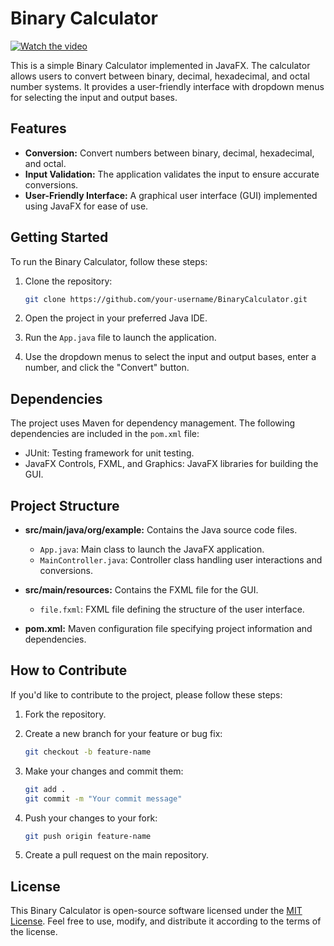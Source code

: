 # Binary Calculator

[![Watch the video](https://img.youtube.com/vi/YOUR_VIDEO_ID/0.jpg)](https://drive.google.com/file/d/1rdf5EZ0IZIhEQtFCs73hwExiF_HRs-ou/view?usp=sharing)



This is a simple Binary Calculator implemented in JavaFX. The calculator allows users to convert between binary, decimal, hexadecimal, and octal number systems. It provides a user-friendly interface with dropdown menus for selecting the input and output bases.

## Features

- **Conversion:** Convert numbers between binary, decimal, hexadecimal, and octal.
- **Input Validation:** The application validates the input to ensure accurate conversions.
- **User-Friendly Interface:** A graphical user interface (GUI) implemented using JavaFX for ease of use.

## Getting Started

To run the Binary Calculator, follow these steps:

1. Clone the repository:

   ```bash
   git clone https://github.com/your-username/BinaryCalculator.git
   ```

2. Open the project in your preferred Java IDE.

3. Run the `App.java` file to launch the application.

4. Use the dropdown menus to select the input and output bases, enter a number, and click the "Convert" button.

## Dependencies

The project uses Maven for dependency management. The following dependencies are included in the `pom.xml` file:

- JUnit: Testing framework for unit testing.
- JavaFX Controls, FXML, and Graphics: JavaFX libraries for building the GUI.

## Project Structure

- **src/main/java/org/example:** Contains the Java source code files.
  - `App.java`: Main class to launch the JavaFX application.
  - `MainController.java`: Controller class handling user interactions and conversions.

- **src/main/resources:** Contains the FXML file for the GUI.
  - `file.fxml`: FXML file defining the structure of the user interface.

- **pom.xml:** Maven configuration file specifying project information and dependencies.

## How to Contribute

If you'd like to contribute to the project, please follow these steps:

1. Fork the repository.

2. Create a new branch for your feature or bug fix:

   ```bash
   git checkout -b feature-name
   ```

3. Make your changes and commit them:

   ```bash
   git add .
   git commit -m "Your commit message"
   ```

4. Push your changes to your fork:

   ```bash
   git push origin feature-name
   ```

5. Create a pull request on the main repository.

## License

This Binary Calculator is open-source software licensed under the [MIT License](LICENSE). Feel free to use, modify, and distribute it according to the terms of the license.